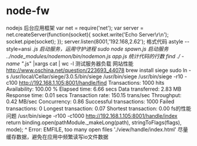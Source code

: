 # node-fw

nodejs 后台应用框架
var net = require('net');
var server = net.createServer(function(socket){
socket.write('Echo Server\r\n');
socket.pipe(socket);
});
server.listen(8001,'192.168,2.62');
格式代码
astyle --style=ansi *.js
启动服务，运用守护进程
sudo node spawn.js
启动服务
../node_modules/nodemon/bin/nodemon.js app.js
统计代码的行数
find ./ -name "*.js" |xargs cat | wc -l
测试服务器负载 网站性能
http://www.oschina.net/question/223693_44078
brew install siege
sudo ln -s /usr/local/Cellar/siege/3.0.5/bin/siege /usr/bin/siege
/usr/bin/siege -r10 -c100 http://192.168.1.105:8001/handle/find
Transactions:		        1000 hits
Availability:		      100.00 %
Elapsed time:		        6.66 secs
Data transferred:	        2.83 MB
Response time:		        0.01 secs
Transaction rate:	      150.15 trans/sec
Throughput:		        0.42 MB/sec
Concurrency:		        0.86
Successful transactions:        1000
Failed transactions:	           0
Longest transaction:	        0.07
Shortest transaction:	        0.00
fs的性能问题
/usr/bin/siege -r100 -c1000 http://192.168.1.105:8001/handle/index
return binding.open(pathModule._makeLong(path), stringToFlags(flags), mode);
^
Error: EMFILE, too many open files './view/handle/index.html'
尽量缓存数据，避免在应用中频繁读写io文件数据
